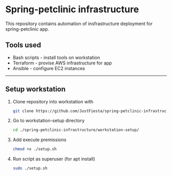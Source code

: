 # Spring-petclinic infrastructure

This repository contains automation of insfrastructure deployment for spring-petclinic app.

## Tools used

* Bash scripts - install tools on workstation
* Terraform - provise AWS infrastructure for app
* Ansible - configure EC2 instances

<hr>

## Setup workstation

1. Clone repository into workstation with

    ```bash
    git clone https://github.com/JustFiesta/spring-petclinic-infrastructure
    ```

2. Go to workstation-setup directory

    ```bash
    cd ./spring-petclinic-infrastructure/workstation-setup/
    ```

3. Add execute premissions

    ```bash
    chmod +x ./setup.sh
    ```

4. Run script as superuser (for apt install)

    ```bash
    sudo ./setup.sh
    ```

